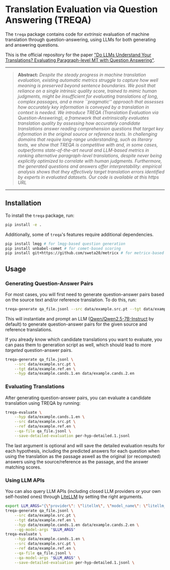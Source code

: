 # Translation Evaluation via Question Answering (TREQA)

The `treqa` package contains code for *extrinsic* evaluation of machine translation through question-answering, using LLMs for both generating and answering questions.

This is the official repository for the paper ["Do LLMs Understand Your Translations? Evaluating Paragraph-level MT with Question Answering"](https://arxiv.org/abs/2504.07583).

<hr />

> **Abstract:** *Despite the steady progress in machine translation evaluation, existing automatic metrics struggle to capture how well meaning is preserved beyond sentence boundaries. We posit that reliance on a single intrinsic quality score, trained to mimic human judgments, might be insufficient for evaluating translations of long, complex passages, and a more ``pragmatic'' approach that assesses how accurately key information is conveyed by a translation in context is needed. We introduce TREQA (Translation Evaluation via Question-Answering), a framework that extrinsically evaluates translation quality by assessing how accurately candidate translations answer reading comprehension questions that target key information in the original source or reference texts. In challenging domains that require long-range understanding, such as literary texts, we show that TREQA is competitive with and, in some cases, outperforms state-of-the-art neural and LLM-based metrics in ranking alternative paragraph-level translations, despite never being explicitly optimized to correlate with human judgments. Furthermore, the generated questions and answers offer interpretability: empirical analysis shows that they effectively target translation errors identified by experts in evaluated datasets. Our code is available at this https URL*
<hr />

## Installation

To install the `treqa` package, run:

```bash
pip install -e .
```

Additionally, some of `treqa`'s features require additional dependencies.

```bash
pip install lmqg # for lmqg-based question generation
pip install unbabel-comet # for comet-based scoring
pip install git+https://github.com/sweta20/metricx # for metricx-based scoring
```

## Usage

### Generating Question-Answer Pairs

For most cases, you will first need to generate question-answer pairs based on the source text and/or reference translation.
To do this, run:

```bash
treqa-generate qa_file.jsonl --src data/example.src.pt --tgt data/example.ref.en
```

This will instantiate and prompt an LLM ([Qwen/Qwen2.5-7B-Instruct](https://huggingface.co/Qwen/Qwen2.5-7B-Instruct) by default) to generate question-answer pairs for the given source and reference translations.

If you already know which candidate translations you want to evaluate, you can pass them to generation script as well, which should lead to more *targeted* question-answer pairs.

```bash
treqa-generate qa_file.jsonl \
    --src data/example.src.pt \
    --tgt data/example.ref.en \
    --hyp data/example.cands.1.en data/example.cands.2.en
```

### Evaluating Translations

After generating question-answer pairs, you can evaluate a candidate translation using TREQA by running:

```bash
treqa-evaluate \
    --hyp data/example.cands.1.en \
    --src data/example.src.pt \
    --ref data/example.ref.en \
    --qa-file qa_file.jsonl \
    --save-detailed-evaluation per-hyp-detailed.1.jsonl 
```

The last argument is optional and will save the detailed evaluation results for each hypothesis, including the predicted answers for each question when using the translation as the passage aswell as the original (or recomputed) answers using the source/reference as the passage, and the answer matching scores.


### Using LLM APIs

You can also query LLM APIs (including closed LLM providers or your own self-hosted ones) through [LiteLLM](https://github.com/BerriAI/litellm) by setting the right arguments.

```bash
export LLM_ARGS="{\"provider\": \"litellm\", \"model_name\": \"litellm_proxy/your_proxied_model\", \"api_key\": \"your_api_key\"}"
treqa-generate qa_file.jsonl \
    --src data/example.src.pt \
    --tgt data/example.ref.en \
    --hyp data/example.cands.1.en data/example.cands.2.en \
    --qg-model-args "$LLM_ARGS"
treqa-evaluate \
    --hyp data/example.cands.1.en \
    --src data/example.src.pt \
    --ref data/example.ref.en \
    --qa-file qa_file.jsonl \
    --qa-model-args "$LLM_ARGS" \
    --save-detailed-evaluation per-hyp-detailed.1.jsonl \
```